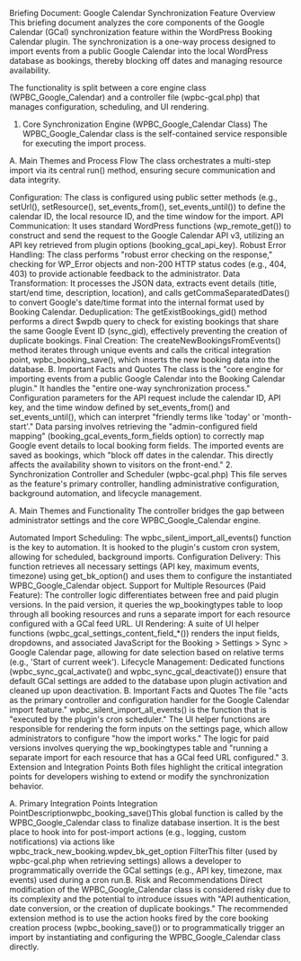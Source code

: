 Briefing Document: Google Calendar Synchronization Feature
Overview
This briefing document analyzes the core components of the Google Calendar (GCal) synchronization feature within the WordPress Booking Calendar plugin. The synchronization is a one-way process designed to import events from a public Google Calendar into the local WordPress database as bookings, thereby blocking off dates and managing resource availability.

The functionality is split between a core engine class (WPBC_Google_Calendar) and a controller file (wpbc-gcal.php) that manages configuration, scheduling, and UI rendering.

1. Core Synchronization Engine (WPBC_Google_Calendar Class)
The WPBC_Google_Calendar class is the self-contained service responsible for executing the import process.

A. Main Themes and Process Flow
The class orchestrates a multi-step import via its central run() method, ensuring secure communication and data integrity.

Configuration: The class is configured using public setter methods (e.g., setUrl(), setResource(), set_events_from(), set_events_until()) to define the calendar ID, the local resource ID, and the time window for the import.
API Communication: It uses standard WordPress functions (wp_remote_get()) to construct and send the request to the Google Calendar API v3, utilizing an API key retrieved from plugin options (booking_gcal_api_key).
Robust Error Handling: The class performs "robust error checking on the response," checking for WP_Error objects and non-200 HTTP status codes (e.g., 404, 403) to provide actionable feedback to the administrator.
Data Transformation: It processes the JSON data, extracts event details (title, start/end time, description, location), and calls getCommaSeparatedDates() to convert Google's date/time format into the internal format used by Booking Calendar.
Deduplication: The getExistBookings_gid() method performs a direct $wpdb query to check for existing bookings that share the same Google Event ID (sync_gid), effectively preventing the creation of duplicate bookings.
Final Creation: The createNewBookingsFromEvents() method iterates through unique events and calls the critical integration point, wpbc_booking_save(), which inserts the new booking data into the database.
B. Important Facts and Quotes
The class is the "core engine for importing events from a public Google Calendar into the Booking Calendar plugin."
It handles the "entire one-way synchronization process."
Configuration parameters for the API request include the calendar ID, API key, and the time window defined by set_events_from() and set_events_until(), which can interpret "friendly terms like 'today' or 'month-start'."
Data parsing involves retrieving the "admin-configured field mapping" (booking_gcal_events_form_fields option) to correctly map Google event details to local booking form fields.
The imported events are saved as bookings, which "block off dates in the calendar. This directly affects the availability shown to visitors on the front-end."
2. Synchronization Controller and Scheduler (wpbc-gcal.php)
This file serves as the feature's primary controller, handling administrative configuration, background automation, and lifecycle management.

A. Main Themes and Functionality
The controller bridges the gap between administrator settings and the core WPBC_Google_Calendar engine.

Automated Import Scheduling: The wpbc_silent_import_all_events() function is the key to automation. It is hooked to the plugin's custom cron system, allowing for scheduled, background imports.
Configuration Delivery: This function retrieves all necessary settings (API key, maximum events, timezone) using get_bk_option() and uses them to configure the instantiated WPBC_Google_Calendar object.
Support for Multiple Resources (Paid Feature): The controller logic differentiates between free and paid plugin versions. In the paid version, it queries the wp_bookingtypes table to loop through all booking resources and runs a separate import for each resource configured with a GCal feed URL.
UI Rendering: A suite of UI helper functions (wpbc_gcal_settings_content_field_*()) renders the input fields, dropdowns, and associated JavaScript for the Booking > Settings > Sync > Google Calendar page, allowing for date selection based on relative terms (e.g., 'Start of current week').
Lifecycle Management: Dedicated functions (wpbc_sync_gcal_activate() and wpbc_sync_gcal_deactivate()) ensure that default GCal settings are added to the database upon plugin activation and cleaned up upon deactivation.
B. Important Facts and Quotes
The file "acts as the primary controller and configuration handler for the Google Calendar import feature."
wpbc_silent_import_all_events() is the function that is "executed by the plugin's cron scheduler."
The UI helper functions are responsible for rendering the form inputs on the settings page, which allow administrators to configure "how the import works."
The logic for paid versions involves querying the wp_bookingtypes table and "running a separate import for each resource that has a GCal feed URL configured."
3. Extension and Integration Points
Both files highlight the critical integration points for developers wishing to extend or modify the synchronization behavior.

A. Primary Integration Points
Integration PointDescriptionwpbc_booking_save()This global function is called by the WPBC_Google_Calendar class to finalize database insertion. It is the best place to hook into for post-import actions (e.g., logging, custom notifications) via actions like wpbc_track_new_booking.wpdev_bk_get_option FilterThis filter (used by wpbc-gcal.php when retrieving settings) allows a developer to programmatically override the GCal settings (e.g., API key, timezone, max events) used during a cron run.B. Risk and Recommendations
Direct modification of the WPBC_Google_Calendar class is considered risky due to its complexity and the potential to introduce issues with "API authentication, date conversion, or the creation of duplicate bookings."
The recommended extension method is to use the action hooks fired by the core booking creation process (wpbc_booking_save()) or to programmatically trigger an import by instantiating and configuring the WPBC_Google_Calendar class directly.